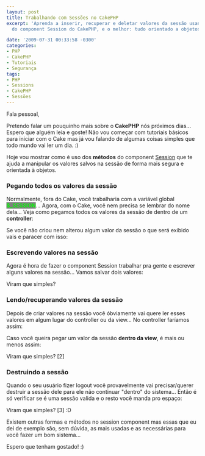 ```yaml
---
layout: post
title: Trabalhando com Sessões no CakePHP
excerpt: 'Aprenda a inserir, recuperar e deletar valores da sessão usando os métodos
  do component Session do CakePHP, e o melhor: tudo orientado a objetos! :)'

date: '2009-07-31 00:33:58 -0300'
categories:
- PHP
- CakePHP
- Tutoriais
- Segurança
tags:
- PHP
- Sessions
- CakePHP
- Sessões
---
```

Fala pessoal,

Pretendo falar um pouquinho mais sobre o <strong>CakePHP</strong> nós próximos dias... Espero que alguém leia e goste! Não vou começar com tutoriais básicos para iniciar com o Cake mas já vou falando de algumas coisas simples que todo mundo vai ler um dia. :)

Hoje vou mostrar como é uso dos <strong>métodos</strong> do component [Session](http://book.cakephp.org/2.0/en/core-libraries/components/sessions.html) que te ajuda a manipular os valores salvos na sessão de forma mais segura e orientada à objetos.

### Pegando todos os valores da sessão
Normalmente, fora do Cake, você trabalharia com a variável global <strong style="background: gray; color: lime">$_SESSION</strong>... Agora, com o Cake, você nem precisa se lembrar do nome dela... Veja como pegamos todos os valores da sessão de dentro de um <strong>controller</strong>:


<div data-gist-id="6a771b18b3e443744e2d" data-gist-show-loading="false"></div>

Se você não criou nem alterou algum valor da sessão o que será exibido vais e paracer com isso:

<div data-gist-id="0707374ebbfe8ae6879b" data-gist-show-loading="false"></div>



### Escrevendo valores na sessão
Agora é hora de fazer o component Session trabalhar pra gente e escrever alguns valores na sessão... Vamos salvar dois valores:


<div data-gist-id="e3091ddb5facf0c37ccf" data-gist-show-loading="false"></div>

Viram que simples?



### Lendo/recuperando valores da sessão
Depois de criar valores na sessão você óbviamente vai quere ler esses valores em algum lugar do controller ou da view... No controller faríamos assim:


<div data-gist-id="6e5c24610d96a000ac04" data-gist-show-loading="false"></div>

Caso você queira pegar um valor da sessão <strong>dentro da view</strong>, é mais ou menos assim:

<div data-gist-id="1cc31916fd18d8658ead" data-gist-show-loading="false"></div>

Viram que simples? [2]



### Destruindo a sessão
Quando o seu usuário fizer logout você provavelmente vai precisar/querer destruir a sessão dele para ele não continuar "dentro" do sistema... Então é só verificar se é uma sessão valida e o resto você manda pro espaço:


<div data-gist-id="ffc796a0b5426c4dadb2" data-gist-show-loading="false"></div>

Viram que simples? [3] :D

Existem outras formas e métodos no session component mas essas que eu dei de exemplo são, sem dúvida, as mais usadas e as necessárias para você fazer um bom sistema...

Espero que tenham gostado! :)

